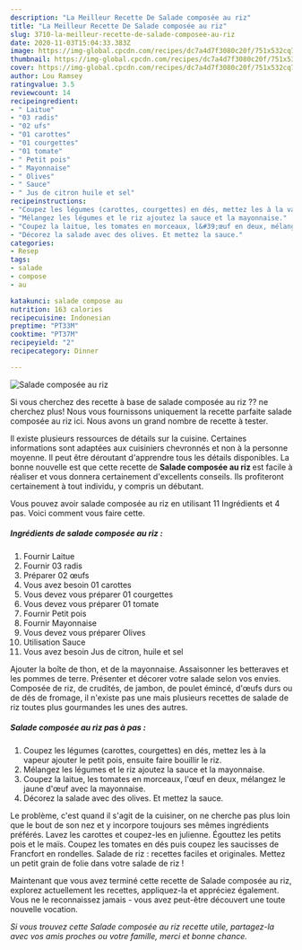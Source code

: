 ```yaml
---
description: "La Meilleur Recette De Salade composée au riz"
title: "La Meilleur Recette De Salade composée au riz"
slug: 3710-la-meilleur-recette-de-salade-composee-au-riz
date: 2020-11-03T15:04:33.383Z
image: https://img-global.cpcdn.com/recipes/dc7a4d7f3080c20f/751x532cq70/salade-composee-au-riz-photo-principale-de-la-recette.jpg
thumbnail: https://img-global.cpcdn.com/recipes/dc7a4d7f3080c20f/751x532cq70/salade-composee-au-riz-photo-principale-de-la-recette.jpg
cover: https://img-global.cpcdn.com/recipes/dc7a4d7f3080c20f/751x532cq70/salade-composee-au-riz-photo-principale-de-la-recette.jpg
author: Lou Ramsey
ratingvalue: 3.5
reviewcount: 14
recipeingredient:
- " Laitue"
- "03 radis"
- "02 ufs"
- "01 carottes"
- "01 courgettes"
- "01 tomate"
- " Petit pois"
- " Mayonnaise"
- " Olives"
- " Sauce"
- " Jus de citron huile et sel"
recipeinstructions:
- "Coupez les légumes (carottes, courgettes) en dés, mettez les à la vapeur ajouter le petit pois, ensuite faire bouillir le riz."
- "Mélangez les légumes et le riz ajoutez la sauce et la mayonnaise."
- "Coupez la laitue, les tomates en morceaux, l&#39;œuf en deux, mélangez le jaune d&#39;œuf avec la mayonnaise."
- "Décorez la salade avec des olives. Et mettez la sauce."
categories:
- Resep
tags:
- salade
- compose
- au

katakunci: salade compose au 
nutrition: 163 calories
recipecuisine: Indonesian
preptime: "PT33M"
cooktime: "PT37M"
recipeyield: "2"
recipecategory: Dinner

---
```



![Salade composée au riz](https://img-global.cpcdn.com/recipes/dc7a4d7f3080c20f/751x532cq70/salade-composee-au-riz-photo-principale-de-la-recette.jpg)

Si vous cherchez des recette à base de salade composée au riz ?? ne cherchez plus! Nous vous fournissons uniquement la recette parfaite salade composée au riz ici. Nous avons un grand nombre de recette à tester.

Il existe plusieurs ressources de détails sur la cuisine. Certaines informations sont adaptées aux cuisiniers chevronnés et non à la personne moyenne. Il peut être déroutant d'apprendre tous les détails disponibles. La bonne nouvelle est que cette recette de <strong> Salade composée au riz </strong> est facile à réaliser et vous donnera certainement d'excellents conseils. Ils profiteront certainement à tout individu, y compris un débutant.

<!--inarticleads1-->

Vous pouvez avoir salade composée au riz en utilisant 11 Ingrédients et 4 pas. Voici comment vous faire cette.

##### Ingrédients de salade composée au riz :

1. Fournir  Laitue
1. Fournir 03 radis
1. Préparer 02 œufs
1. Vous avez besoin 01 carottes
1. Vous devez vous préparer 01 courgettes
1. Vous devez vous préparer 01 tomate
1. Fournir  Petit pois
1. Fournir  Mayonnaise
1. Vous devez vous préparer  Olives
1. Utilisation  Sauce
1. Vous avez besoin  Jus de citron, huile et sel


Ajouter la boîte de thon, et de la mayonnaise. Assaisonner les betteraves et les pommes de terre. Présenter et décorer votre salade selon vos envies. Composée de riz, de crudités, de jambon, de poulet émincé, d&#39;œufs durs ou de dés de fromage, il n&#39;existe pas une mais plusieurs recettes de salade de riz toutes plus gourmandes les unes des autres. 

<!--inarticleads2-->

##### Salade composée au riz pas à pas :

1. Coupez les légumes (carottes, courgettes) en dés, mettez les à la vapeur ajouter le petit pois, ensuite faire bouillir le riz.
1. Mélangez les légumes et le riz ajoutez la sauce et la mayonnaise.
1. Coupez la laitue, les tomates en morceaux, l&#39;œuf en deux, mélangez le jaune d&#39;œuf avec la mayonnaise.
1. Décorez la salade avec des olives. Et mettez la sauce.


Le problème, c&#39;est quand il s&#39;agit de la cuisiner, on ne cherche pas plus loin que le bout de son nez et y incorpore toujours ses mêmes ingrédients préférés. Lavez les carottes et coupez-les en julienne. Égouttez les petits pois et le maïs. Coupez les tomates en dés puis coupez les saucisses de Francfort en rondelles. Salade de riz : recettes faciles et originales. Mettez un petit grain de folie dans votre salade de riz ! 

<!--inarticleads1-->

<p>
Maintenant que vous avez terminé cette recette de Salade composée au riz, explorez actuellement les recettes, appliquez-la et appréciez également. Vous ne le reconnaissez jamais - vous avez peut-être découvert une toute nouvelle vocation.
</p>

<p>
<i>Si vous trouvez cette Salade composée au riz recette utile, partagez-la avec vos amis proches ou votre famille, merci et bonne chance.</i>
</p>
